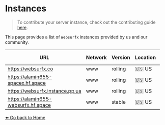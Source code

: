# Instances 

> To contribute your server instance, check out the contributing guide [here](https://github.com/neon-mmd/websurfx/blob/HEAD/CONTRIBUTING.md).

This page provides a list of `Websurfx` instances provided by us and our community. 

|URL|Network|Version|Location|Behind Cloudflare?|Status|Maintained By|TLS|IPv6|Comment|
|-|-|-|-|-|-|-|-|-|-|
|https://websurfx.co|www|rolling|🇺🇸 US||<a href="https://status.websurfx.pp.ua"><img src="https://status.websurfx.pp.ua/api/badge/2/status"></a>||✅|❌||
|https://alamin655-spacex.hf.space|www|rolling|🇺🇸 US||<a href="https://status.websurfx.pp.ua"><img src="https://status.websurfx.pp.ua/api/badge/5/status"></a>||✅|❌||
|https://websurfx.instance.pp.ua|www|rolling|🇺🇸 US||<a href="https://status.websurfx.pp.ua"><img src="https://status.websurfx.pp.ua/api/badge/7/status"></a>||✅|✅||
|https://alamin655-websurfx.hf.space|www|stable|🇺🇸 US||<a href="https://status.websurfx.pp.ua"><img id="status-badge" src="https://status.websurfx.pp.ua/api/badge/6/status?cache_buster="></a>||✅|❌||


[⬅️ Go back to Home](./README.md)

<script>
  // Generate a random number between 0 and 10000
  var cacheBuster = Math.floor(Math.random() * 10000);

  // Get the badge image element
  var badge = document.getElementById("status-badge");

  // Update the src attribute of the badge image with the random number
  badge.src = badge.src + cacheBuster;
</script>
